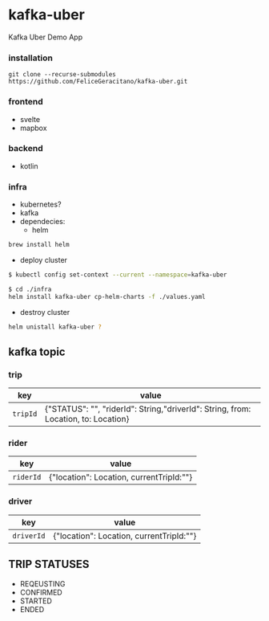 # kafka-uber

Kafka Uber Demo App

### installation

```
git clone --recurse-submodules https://github.com/FeliceGeracitano/kafka-uber.git
```

### frontend

- svelte
- mapbox

### backend

- kotlin

### infra

- kubernetes?
- kafka
- dependecies:
  - helm

```bash
brew install helm
```

- deploy cluster

```bash
$ kubectl config set-context --current --namespace=kafka-uber

$ cd ./infra
helm install kafka-uber cp-helm-charts -f ./values.yaml
```

- destroy cluster

```bash
helm unistall kafka-uber ?
```

## kafka topic

### trip

| key      | value                                                                              |
| -------- | ---------------------------------------------------------------------------------- |
| `tripId` | {"STATUS": "", "riderId": String,"driverId": String, from: Location, to: Location} |

### rider

| key       | value                                    |
| --------- | ---------------------------------------- |
| `riderId` | {"location": Location, currentTripId:""} |

### driver

| key        | value                                    |
| ---------- | ---------------------------------------- |
| `driverId` | {"location": Location, currentTripId:""} |

## TRIP STATUSES

- REQEUSTING
- CONFIRMED
- STARTED
- ENDED
